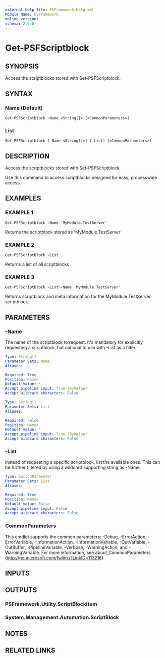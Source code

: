 ```yaml
---
external help file: PSFramework-help.xml
Module Name: PSFramework
online version:
schema: 2.0.0
---
```


# Get-PSFScriptblock

## SYNOPSIS
Access the scriptblocks stored with Set-PSFScriptblock.

## SYNTAX

### Name (Default)
```
Get-PSFScriptblock -Name <String[]> [<CommonParameters>]
```

### List
```
Get-PSFScriptblock [-Name <String[]>] [-List] [<CommonParameters>]
```

## DESCRIPTION
Access the scriptblocks stored with Set-PSFScriptblock.

Use this command to access scriptblocks designed for easy, processwide access.

## EXAMPLES

### EXAMPLE 1
```
Get-PSFScriptblock -Name 'MyModule.TestServer'
```

Returns the scriptblock stored as 'MyModule.TestServer'

### EXAMPLE 2
```
Get-PSFScriptblock -List
```

Returns a list of all scriptblocks

### EXAMPLE 3
```
Get-PSFScriptblock -List -Name 'MyModule.TestServer'
```

Returns scriptblock and meta information for the MyModule.TestServer scriptblock.

## PARAMETERS

### -Name
The name of the scriptblock to request.
It's mandatory for explicitly requesting a scriptblock, but optional to use with -List as a filter.

```yaml
Type: String[]
Parameter Sets: Name
Aliases:

Required: True
Position: Named
Default value: *
Accept pipeline input: True (ByValue)
Accept wildcard characters: False
```

```yaml
Type: String[]
Parameter Sets: List
Aliases:

Required: False
Position: Named
Default value: *
Accept pipeline input: True (ByValue)
Accept wildcard characters: False
```

### -List
Instead of requesting a specific scriptblock, list the available ones.
This can be further filtered by using a wildcard supporting string as -Name.

```yaml
Type: SwitchParameter
Parameter Sets: List
Aliases:

Required: True
Position: Named
Default value: False
Accept pipeline input: False
Accept wildcard characters: False
```

### CommonParameters
This cmdlet supports the common parameters: -Debug, -ErrorAction, -ErrorVariable, -InformationAction, -InformationVariable, -OutVariable, -OutBuffer, -PipelineVariable, -Verbose, -WarningAction, and -WarningVariable. For more information, see about_CommonParameters (http://go.microsoft.com/fwlink/?LinkID=113216).

## INPUTS

## OUTPUTS

### PSFramework.Utility.ScriptBlockItem
### System.Management.Automation.ScriptBlock
## NOTES

## RELATED LINKS
